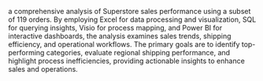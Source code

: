 a comprehensive analysis of Superstore sales performance using a
subset of 119 orders. By employing Excel for data processing and visualization, SQL for
querying insights, Visio for process mapping, and Power BI for interactive dashboards, the
analysis examines sales trends, shipping efficiency, and operational workflows. The
primary goals are to identify top-performing categories, evaluate regional shipping
performance, and highlight process inefficiencies, providing actionable insights to enhance
sales and operations.
